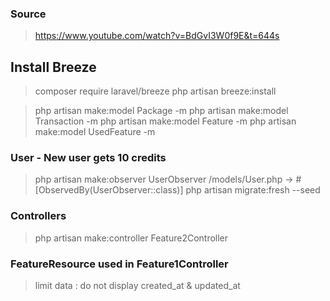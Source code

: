 ### Source

> https://www.youtube.com/watch?v=BdGvI3W0f9E&t=644s

## Install Breeze

> composer require laravel/breeze
> php artisan breeze:install

> php artisan make:model Package -m
> php artisan make:model Transaction -m
> php artisan make:model Feature -m
> php artisan make:model UsedFeature -m

### User - New user gets 10 credits

> php artisan make:observer UserObserver
> /models/User.php -> #[ObservedBy(UserObserver::class)]
> php artisan migrate:fresh --seed

### Controllers

> php artisan make:controller Feature2Controller

### FeatureResource used in Feature1Controller

> limit data : do not display created_at & updated_at
